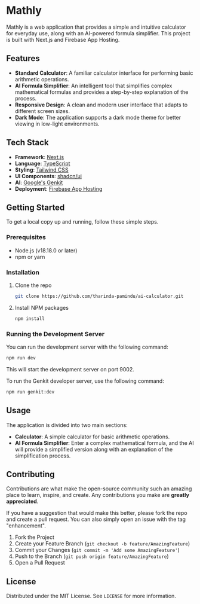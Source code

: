 # Mathly

Mathly is a web application that provides a simple and intuitive calculator for everyday use, along with an AI-powered formula simplifier. This project is built with Next.js and Firebase App Hosting.

## Features

  * **Standard Calculator**: A familiar calculator interface for performing basic arithmetic operations.
  * **AI Formula Simplifier**: An intelligent tool that simplifies complex mathematical formulas and provides a step-by-step explanation of the process.
  * **Responsive Design**: A clean and modern user interface that adapts to different screen sizes.
  * **Dark Mode**: The application supports a dark mode theme for better viewing in low-light environments.

## Tech Stack

  * **Framework**: [Next.js](https://nextjs.org/)
  * **Language**: [TypeScript](https://www.typescriptlang.org/)
  * **Styling**: [Tailwind CSS](https://tailwindcss.com/)
  * **UI Components**: [shadcn/ui](https://ui.shadcn.com/)
  * **AI**: [Google's Genkit](https://firebase.google.com/docs/genkit)
  * **Deployment**: [Firebase App Hosting](https://firebase.google.com/docs/app-hosting)

## Getting Started

To get a local copy up and running, follow these simple steps.

### Prerequisites

  * Node.js (v18.18.0 or later)
  * npm or yarn

### Installation

1.  Clone the repo
    ```sh
    git clone https://github.com/tharinda-pamindu/ai-calculator.git
    ```
2.  Install NPM packages
    ```sh
    npm install
    ```

### Running the Development Server

You can run the development server with the following command:

```sh
npm run dev
```

This will start the development server on port 9002.

To run the Genkit developer server, use the following command:

```sh
npm run genkit:dev
```

## Usage

The application is divided into two main sections:

  * **Calculator**: A simple calculator for basic arithmetic operations.
  * **AI Formula Simplifier**: Enter a complex mathematical formula, and the AI will provide a simplified version along with an explanation of the simplification process.

## Contributing

Contributions are what make the open-source community such an amazing place to learn, inspire, and create. Any contributions you make are **greatly appreciated**.

If you have a suggestion that would make this better, please fork the repo and create a pull request. You can also simply open an issue with the tag "enhancement".

1.  Fork the Project
2.  Create your Feature Branch (`git checkout -b feature/AmazingFeature`)
3.  Commit your Changes (`git commit -m 'Add some AmazingFeature'`)
4.  Push to the Branch (`git push origin feature/AmazingFeature`)
5.  Open a Pull Request

## License

Distributed under the MIT License. See `LICENSE` for more information.
